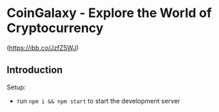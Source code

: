 # CoinGalaxy - Explore the World of Cryptocurrency

(https://ibb.co/JzfZ5WJ)

## Introduction

Setup:
- run ```npm i && npm start``` to start the development server

